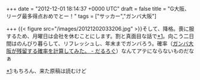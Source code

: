 
+++
date = "2012-12-01 18:14:37 +0000 UTC"
draft = false
title = "G大阪、リーグ最多得点おめでとー！"
tags = ["サッカー","ガンバ大阪"]

+++
{{< figure src="/images/20121202033206.jpg"  >}}そして、降格。喪に服するため、月曜日は会社を休むことにします。割と真面目な話で<a href="#f-aedadeef" name="fn-aedadeef" title="もちろん、来た原稿は読むけど">*1</a>。向こう二日間はのんびり暮らして、リフレッシュし、年末までガンバろう。確率（<a href="https://blog.daruyanagi.jp/entry/2012/11/25/230119">ガンバ大阪が残留する確率を計算してみた。 - だるろぐ</a>）なんてアテにならないものだなぁ
<div class="footnote">
<a href="#fn-aedadeef" name="f-aedadeef" class="footnote-number">*1</a><span class="footnote-delimiter">:</span><span class="footnote-text">もちろん、来た原稿は読むけど</span>
</div>

